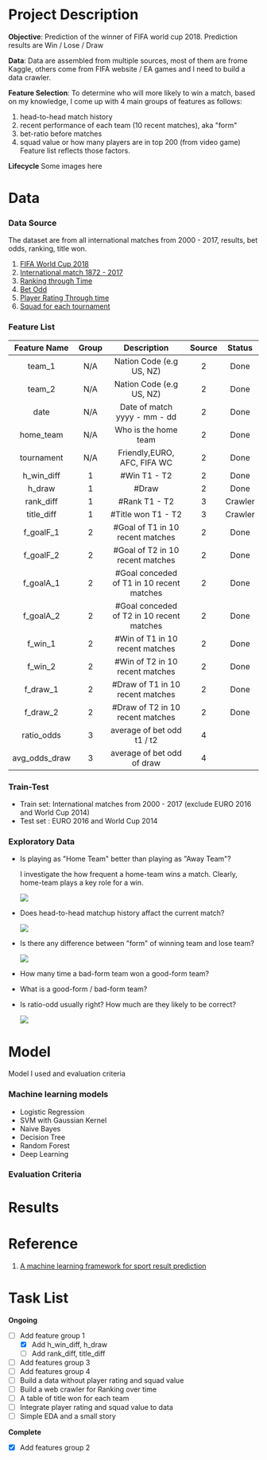 # Project Description
__Objective__: Prediction of the winner of FIFA world cup 2018. Prediction results are  Win / Lose / Draw 

__Data__: Data are assembled from multiple sources, most of them are frome Kaggle, others come from FIFA website / EA games and I need to build a data crawler.
 
__Feature Selection__: To determine who will more likely to win a match, based on my knowledge, I come up with 4 main groups of features as follows:
1. head-to-head match history
2. recent performance of each team (10 recent matches), aka "form"
3. bet-ratio before matches
4. squad value or how many players are in top 200 (from video game)
Feature list reflects those factors. 

__Lifecycle__
Some images here

# Data
### Data Source
The dataset are from all international matches from 2000 - 2017, results, bet odds, ranking, title won.
1. [FIFA World Cup 2018](https://www.kaggle.com/ahmedelnaggar/fifa-worldcup-2018-dataset/data)
2. [International match 1872 - 2017](https://www.kaggle.com/martj42/international-football-results-from-1872-to-2017/data)
3. [Ranking through Time](http://www.fifa.com/fifa-world-ranking/associations/association=usa/men/index.html)
4. [Bet Odd](https://www.kaggle.com/austro/beat-the-bookie-worldwide-football-dataset/data)
5. [Player Rating Through time](https://www.futhead.com/10/players/?page=2)
6. [Squad for each tournament](https://github.com/openfootball/world-cup)

### Feature List

| Feature Name  | Group | Description              | Source | Status |
|:-------------:|:-----:|:------------------------:|:------:|:------:|
| team_1        |   N/A |Nation Code (e.g US, NZ)      |   2    |Done|
| team_2        |   N/A |Nation Code  (e.g US, NZ)     |   2    |Done|
| date          |   N/A |Date of match yyyy - mm - dd  |   2    |Done|
| home_team     |   N/A |Who is the home team          |   2    |Done|
| tournament    |   N/A |Friendly,EURO, AFC, FIFA WC   |   2    |Done|
| h_win_diff    |   1   |#Win T1 - T2         |   2    |Done|
| h_draw        |   1   |#Draw                |   2    |Done|
| rank_diff     |   1   |#Rank T1 - T2                 |   3    |Crawler|
| title_diff    |   1   |#Title won T1 - T2            |   3    |Crawler|
| f_goalF_1     |   2   |#Goal of T1 in 10 recent matches    |2|Done|
| f_goalF_2     |   2   |#Goal of T2 in 10 recent matches    |2|Done|
| f_goalA_1     |   2   |#Goal conceded of T1 in 10 recent matches    |2|Done|
| f_goalA_2     |   2   |#Goal conceded of T2 in 10 recent matches    |2|Done|
| f_win_1       |   2   |#Win of T1 in 10 recent matches     |2|Done|
| f_win_2       |   2   |#Win of T2 in 10 recent matches     |2|Done|
| f_draw_1      |   2   |#Draw of T1 in 10 recent matches     |2|Done|
| f_draw_2      |   2   |#Draw of T2 in 10 recent matches     |2|Done|
|ratio_odds     |   3   |average of bet odd t1 / t2           |4||
|avg_odds_draw  |   3   |average of bet odd of draw           |4||


### Train-Test
- Train set: International matches from 2000 - 2017 (exclude EURO 2016 and World Cup 2014)
- Test set : EURO 2016 and World Cup 2014

### Exploratory Data

- Is playing as "Home Team" better than playing as "Away Team"?

    I investigate the how frequent a home-team wins a match. Clearly, home-team plays a key role for a win.

    ![](https://github.com/mrthlinh/FIFA-World-Cup-Prediction/blob/master/pic/home_team.png)

- Does head-to-head matchup history affact the current match?

    ![](https://github.com/mrthlinh/FIFA-World-Cup-Prediction/blob/master/pic/win_diff.png)

- Is there any difference between "form" of winning team and lose team?

    ![](https://github.com/mrthlinh/FIFA-World-Cup-Prediction/blob/master/pic/recent_form.png)

- How many time a bad-form team won a good-form team?
- What is a good-form / bad-form team?

- Is ratio-odd usually right? How much are they likely to be correct?

    ![](https://github.com/mrthlinh/FIFA-World-Cup-Prediction/blob/master/pic/avg_odd_win.png)

# Model
Model I used and evaluation criteria
### Machine learning models
- Logistic Regression
- SVM with Gaussian Kernel
- Naive Bayes
- Decision Tree
- Random Forest
- Deep Learning

### Evaluation Criteria

# Results

# Reference
1. [A machine learning framework for sport result prediction](https://www.sciencedirect.com/science/article/pii/S2210832717301485)

# Task List
__Ongoing__
- [ ] Add feature group 1
    - [x] Add h_win_diff, h_draw
    - [ ] Add rank_diff, title_diff
- [ ] Add features group 3
- [ ] Add features group 4
- [ ] Build a data without player rating and squad value
- [ ] Build a web crawler for Ranking over time
- [ ] A table of title won for each team
- [ ] Integrate player rating and squad value to data
- [ ] Simple EDA and a small story

__Complete__
- [x] Add features group 2



